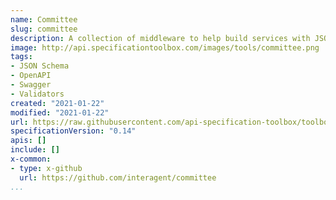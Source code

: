```yaml
---
name: Committee
slug: committee
description: A collection of middleware to help build services with JSON Schema, OpenAPI 2, OpenAPI 3, providing validation, codegen, and testing for APIs.
image: http://api.specificationtoolbox.com/images/tools/committee.png
tags:
- JSON Schema
- OpenAPI
- Swagger
- Validators
created: "2021-01-22"
modified: "2021-01-22"
url: https://raw.githubusercontent.com/api-specification-toolbox/toolbox/main/_tools/committee.md
specificationVersion: "0.14"
apis: []
include: []
x-common:
- type: x-github
  url: https://github.com/interagent/committee
...
```

